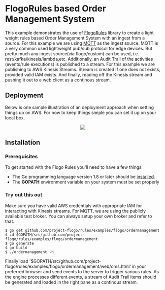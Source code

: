 # FlogoRules based Order Management System

This example demonstrates the use of [FlogoRules]("https://github.com/project-flogo/rules") library to create a light weight rules based Order Management System with an ingest from a source. For this example we are using [MQTT]("http://mqtt.org/") as the ingest source. MQTT is a very common used lightweight pub/sub protocol for edge devices. But pretty much any ingest source(via flogo/custom) can be used, i.e. rest/kafka/kinesis/lambda,etc.
Additionally, an Audit Trail of the activities (events/rule executions) is published to a stream. For this example we are publishing to AWS Kinesis Streams. Stream is created if one does not exists, provided valid IAM exists. And finally, reading off the Kinesis stream and pushing it out to a web client as a continous stream.

## Deployment
Below is one sample illustration of an deployment approach when setting things up on AWS. For now to keep things simple you can set it up on your local box.

<p align="center">
  <img src ="https://raw.githubusercontent.com/project-flogo/rules/master/examples/flogo/ordermanagement/web/resources/awsDeployment.png" />
</p>

## Installation

### Prerequisites
To get started with the Flogo Rules you'll need to have a few things
* The Go programming language version 1.8 or later should be [installed](https://golang.org/doc/install).
* The **GOPATH** environment variable on your system must be set properly

### Try out this out
Make sure you have valid AWS credentials with appropriate IAM for interacting with Kinesis streams. For MQTT, we are using the publicly available test broker. You can always setup your own broker and refer to that.

```
$ go get github.com/project-flogo/rules/examples/flogo/ordermanagement
$ cd $GOPATH/src/github.com/project-flogo/rules/examples/flogo/ordermanagement
$ go generate
$ go build
$ ./ordermanagement -h
```

Finally load '$GOPATH/src/github.com/project-flogo/rules/examples/flogo/ordermanagement/web/oms.html' in your preferred browser and send events to the server to trigger various rules. As the engine processes different events, a stream of Audit Trail items should be generated and loaded in the right pane as a continous stream.

